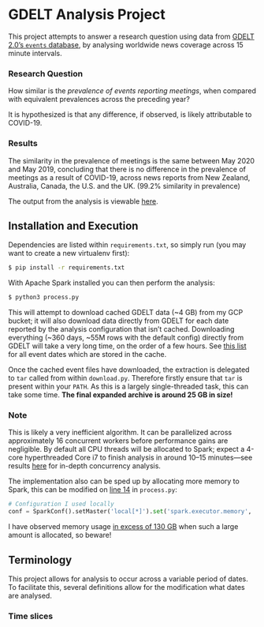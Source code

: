 # GDELT Analysis Project
This project attempts to answer a research question using data from [GDELT 2.0’s `events` database](https://blog.gdeltproject.org/gdelt-2-0-our-global-world-in-realtime/), by analysing worldwide news coverage across 15 minute intervals.

### Research Question
How similar is the *prevalence of events reporting meetings*, when compared with equivalent prevalences across the preceding year?

It is hypothesized is that any difference, if observed, is likely attributable to COVID-19.

### Results
The similarity in the prevalence of meetings is the same between May 2020 and May 2019, concluding that there is no difference in the prevalence of meetings as a result of COVID-19, across news reports from New Zealand, Australia, Canada, the U.S. and the UK. (99.2% similarity in prevalence)

The output from the analysis is viewable [here](analysis_results.txt).

## Installation and Execution
Dependencies are listed within `requirements.txt`, so simply run (you may want to create a new virtualenv first):

```bash
$ pip install -r requirements.txt
```

With Apache Spark installed you can then perform the analysis:

```bash
$ python3 process.py
```

This will attempt to download cached GDELT data (~4 GB) from my GCP bucket; it will also download data directly from GDELT for each date reported by the analysis configuration that isn’t cached. Downloading everything (~360 days, ~55M rows with the default config) directly from GDELT will take a very long time, on the order of a few hours. See [this list](cached.md) for all event dates which are stored in the cache.

Once the cached event files have downloaded, the extraction is delegated to `tar` called from within `download.py`. Therefore firstly ensure that `tar` is present within your `PATH`. As this is a largely single-threaded task, this can take some time. **The final expanded archive is around 25 GB in size!**

### Note
This is likely a very inefficient algorithm. It can be parallelized across approximately 16 concurrent workers before performance gains are negligible. By default all CPU threads will be allocated to Spark; expect a 4-core hyperthreaded Core i7 to finish analysis in around 10–15 minutes—see results [here](scalability.pdf) for in-depth concurrency analysis.

The implementation also can be sped up by allocating more memory to Spark, this can be modified on [line 14](https://github.com/Senyeah/data301-project/blob/master/process.py#L14) in `process.py`:
```python
# Configuration I used locally
conf = SparkConf().setMaster('local[*]').set('spark.executor.memory', '16g').set('spark.driver.memory', '16g')
```
I have observed memory usage [in excess of 130 GB](https://i.imgur.com/J8b21mu.png) when such a large amount is allocated, so beware!

## Terminology
This project allows for analysis to occur across a variable period of dates. To facilitate this, several definitions allow for the modification what dates are analysed.

### Time slices
